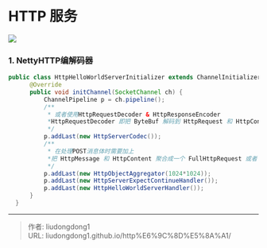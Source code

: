 # HTTP 服务


![](https://gitee.com/github-25970295/blogpictureV2/raw/master/image-20211010180947816.png)

### 1. NettyHTTP编解码器

```java
public class HttpHelloWorldServerInitializer extends ChannelInitializer<SocketChannel> {
      @Override
      public void initChannel(SocketChannel ch) {
          ChannelPipeline p = ch.pipeline();
          /**
           * 或者使用HttpRequestDecoder & HttpResponseEncoder
           *HttpRequestDecoder 即把 ByteBuf 解码到 HttpRequest 和 HttpContent。HttpResponseEncoder 即把 HttpResponse 或 HttpContent 编码到 ByteBuf。HttpServerCodec 即 HttpRequestDecoder 和 HttpResponseEncoder 的结合。
           */
          p.addLast(new HttpServerCodec());
          /**
           * 在处理POST消息体时需要加上
           *把 HttpMessage 和 HttpContent 聚合成一个 FullHttpRequest 或者 FullHttpResponse （取决于是处理请求还是响应
           */
          p.addLast(new HttpObjectAggregator(1024*1024));
          p.addLast(new HttpServerExpectContinueHandler());
          p.addLast(new HttpHelloWorldServerHandler());
      }
  }
```



---

> 作者: liudongdong1  
> URL: liudongdong1.github.io/http%E6%9C%8D%E5%8A%A1/  

